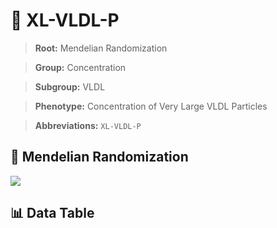 # 🧪 XL-VLDL-P

> **Root:** Mendelian Randomization

> **Group:** Concentration  

> **Subgroup:** VLDL

> **Phenotype:** Concentration of Very Large VLDL Particles  

> **Abbreviations:** `XL-VLDL-P`

## 🧬 Mendelian Randomization  

<img src="/MR/Figures/Inverse/XLhengxianVLDLhengxianP.png"/>


## 📊 Data Table


<CsvTableMRI src="/public/MR/Data/Inverse/XLhengxianVLDLhengxianP.csv"/>
